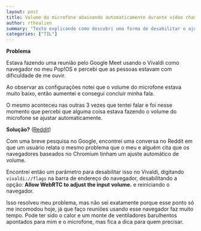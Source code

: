 ```yaml
---
layout: post
title: Volume do microfone abaixando automaticamente durante vídeo chamada
author: rthealien
summary: "Texto explicando como descobri uma forma de desabilitar o ajuste de volume do microfone durante chamadas"
categories: ["TIL"]
---
```


**Problema**

Estava fazendo uma reunião pelo Google Meet usando o Vivaldi como navegador no meu Pop!OS e percebi que as pessoas estavam com dificuldade de me ouvir.

Ao observar as configurações notei que o volume do microfone estava muito baixo, então aumentei e consegui concluir minha fala.

O mesmo aconteceu nas outras 3 vezes que tentei falar e foi nesse momento que percebi que alguma coisa estava fazendo o volume do microfone se ajustar automaticamente.

**Solução?** ([Reddit])

Com uma breve pesquisa no Google, encontrei uma conversa no Reddit em que um usuário relata o mesmo problema que o meu e alguém cita que os navegadores baseados no Chromium tinham um ajuste automático de volume.

Encontrei então um parâmetro para desabilitar isso no Vivaldi, digitando `vivaldi://flags` na barra de endereço do navegador, desabilitando a opção: **Allow WebRTC to adjust the input volume.** e reiniciando o navegador.

Isso resolveu meu problema, mas não sei exatamente porque esse ponto só me incomodou hoje, já que faço reuniões usando esse navegador faz muito tempo. Pode ter sido o calor e um monte de ventiladores barulhentos apontados para mim e o microfone, mas fica a dica para quem precisar.


[Reddit]:https://www.reddit.com/r/pop_os/comments/mr31ug/comment/lixmg83/
